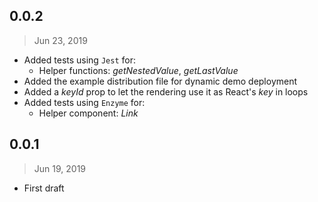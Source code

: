 ## 0.0.2
> Jun 23, 2019

- Added tests using `Jest` for:
  - Helper functions: _getNestedValue_, _getLastValue_
- Added the example distribution file for dynamic demo deployment
- Added a _keyId_ prop to let the rendering use it as React's _key_ in loops
- Added tests using `Enzyme` for:
  - Helper component: _Link_

## 0.0.1
> Jun 19, 2019

- First draft
